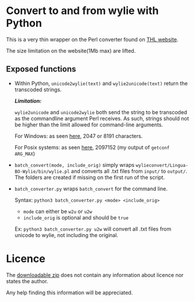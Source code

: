 # Convert to and from wylie with Python

This is a very thin wrapper on the Perl converter found on [THL website](http://www.thlib.org/cgi-bin/thl/lbow/wylie.pl).

The size limitation on the website(1Mb max) are lifted.

## Exposed functions

 - Within Python, `unicode2wylie(text)` and `wylie2unicode(text)` return the transcoded strings.
    
    **_Limitation:_**
     
    `wylie2unicode` and `unicode2wylie` both send the string to be transcoded as the commandline argument Perl receives.
    As such, strings should not be higher than the limit allowed for command-line arguments.
    
    For Windows: as seen [here](https://stackoverflow.com/a/14177376), 2047 or 8191 characters.
 
    For Posix systems: as seen [here](https://stackoverflow.com/a/14176172), 2097152 (my output of `getconf ARG_MAX`)

 - `batch_convert(mode, include_orig)` simply wraps `wylieconvert/Lingua-BO-Wylie/bin/wylie.pl` and converts all .txt files from `input/` to `output/`.
The folders are created if missing on the first run of the script.

 - `batch_converter.py` wraps `batch_convert` for the command line.
    
    Syntax: `python3 batch_converter.py <mode> <include_orig>`
            
    - `mode` can either be `w2u` or `u2w`
    - `include_orig` is optional and should be `true`
    
    Ex: `python3 batch_converter.py u2w` will convert all .txt files from unicode to wylie, not including the original.

# Licence

The [downloadable zip](http://www.digitaltibetan.org/tibetan/Lingua-BO-Wylie-dev.zip) does not contain any information about licence nor states the author.

Any help finding this information will be appreciated.
